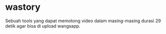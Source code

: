 # wastory

Sebuah tools yang dapat memotong video dalam masing-masing durasi 29 detik agar bisa di upload wangsapp.
